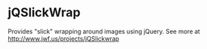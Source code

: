 # jQSlickWrap

Provides "slick" wrapping around images using jQuery.  See more at http://www.jwf.us/projects/jQSlickwrap
